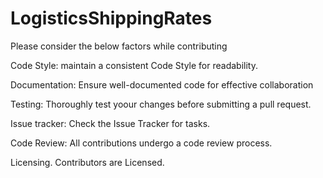 # LogisticsShippingRates

Please consider the below factors while contributing

Code Style:
maintain a consistent Code Style for readability.

Documentation:
Ensure well-documented code for effective collaboration

Testing:
Thoroughly test yoour changes before submitting a pull request.

Issue tracker:
Check the Issue Tracker for tasks.

Code Review:
All contributions undergo a code review process.

Licensing.
Contributors are Licensed.
